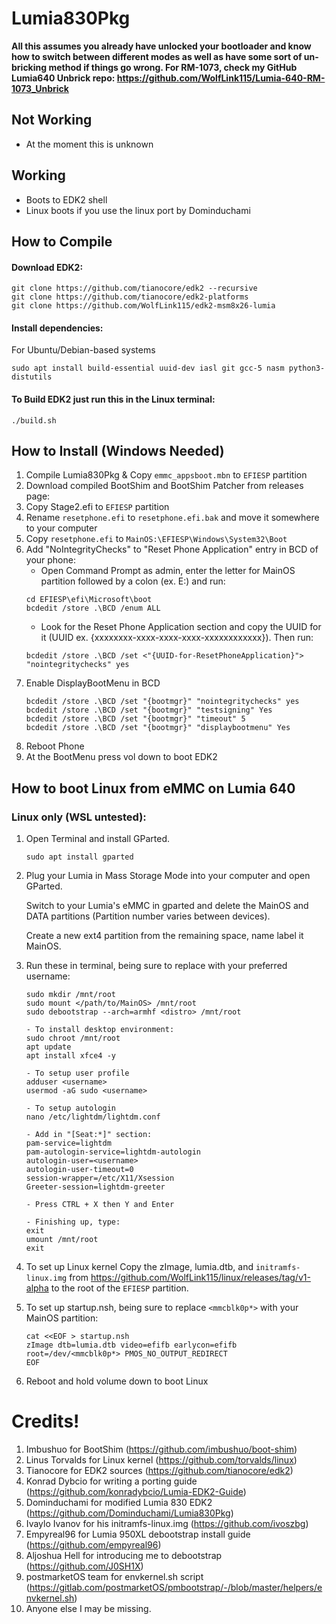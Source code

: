 # Lumia830Pkg

**All this assumes you already have unlocked your bootloader and know how to switch between different modes as well as 
have some sort of un-bricking method if things go wrong. For RM-1073, check my GitHub Lumia640 Unbrick repo: 
https://github.com/WolfLink115/Lumia-640-RM-1073_Unbrick**

## Not Working
- At the moment this is unknown

## Working
- Boots to EDK2 shell
- Linux boots if you use the linux port by Dominduchami

## How to Compile

#### Download EDK2:
```
git clone https://github.com/tianocore/edk2 --recursive
git clone https://github.com/tianocore/edk2-platforms
git clone https://github.com/WolfLink115/edk2-msm8x26-lumia
```
#### Install dependencies:
For Ubuntu/Debian-based systems
```
sudo apt install build-essential uuid-dev iasl git gcc-5 nasm python3-distutils
```

#### To Build EDK2 just run this in the Linux terminal:
```
./build.sh
```
## How to Install (Windows Needed)
1. Compile Lumia830Pkg & Copy `emmc_appsboot.mbn` to `EFIESP` partition
2. Download compiled BootShim and BootShim Patcher from releases page: 
3. Copy Stage2.efi to `EFIESP` partition
4. Rename `resetphone.efi` to `resetphone.efi.bak` and move it somewhere to your computer
5. Copy `resetphone.efi` to `MainOS:\EFIESP\Windows\System32\Boot`
6. Add "NoIntegrityChecks" to "Reset Phone Application" entry in BCD of your phone:
   - Open Command Prompt as admin, enter the letter for MainOS partition followed by a colon (ex. E:) and run:
    ```shell
    cd EFIESP\efi\Microsoft\boot
    bcdedit /store .\BCD /enum ALL
    ```
   - Look for the Reset Phone Application section and copy the UUID for it (UUID ex. {xxxxxxxx-xxxx-xxxx-xxxx-xxxxxxxxxxxx}). Then run:
    ```shell
    bcdedit /store .\BCD /set <"{UUID-for-ResetPhoneApplication}"> "nointegritychecks" yes
    ```
7. Enable DisplayBootMenu in BCD
    ```
    bcdedit /store .\BCD /set "{bootmgr}" "nointegritychecks" yes
    bcdedit /store .\BCD /set "{bootmgr}" "testsigning" Yes
    bcdedit /store .\BCD /set "{bootmgr}" "timeout" 5
    bcdedit /store .\BCD /set "{bootmgr}" "displaybootmenu" Yes
    ```
8. Reboot Phone
9. At the BootMenu press vol down to boot EDK2


## How to boot Linux from eMMC on Lumia 640
### Linux only (WSL untested):
1. Open Terminal and install GParted.
    ```
    sudo apt install gparted
    ```

2. Plug your Lumia in Mass Storage Mode into your computer and open GParted.

    Switch to your Lumia's eMMC in gparted and delete the MainOS and DATA partitions (Partition number varies between devices).

    Create a new ext4 partition from the remaining space, name label it MainOS.

3. Run these in terminal, being sure to replace <username> with your preferred username:
    ```
    sudo mkdir /mnt/root
    sudo mount </path/to/MainOS> /mnt/root
    sudo debootstrap --arch=armhf <distro> /mnt/root
    
    - To install desktop environment:
    sudo chroot /mnt/root
    apt update
    apt install xfce4 -y
    
    - To setup user profile
    adduser <username>
    usermod -aG sudo <username>
    
    - To setup autologin
    nano /etc/lightdm/lightdm.conf
    
    - Add in "[Seat:*]" section:
    pam-service=lightdm
    pam-autologin-service=lightdm-autologin
    autologin-user=<username>
    autologin-user-timeout=0
    session-wrapper=/etc/X11/Xsession
    Greeter-session=lightdm-greeter
    
    - Press CTRL + X then Y and Enter
    
    - Finishing up, type:
    exit
    umount /mnt/root
    exit
    ```

4. To set up Linux kernel
Copy the zImage, lumia.dtb, and `initramfs-linux.img` from https://github.com/WolfLink115/linux/releases/tag/v1-alpha to the root of the `EFIESP` partition.

5. To set up startup.nsh, being sure to replace `<mmcblk0p*>` with your MainOS partition:
    ```
    cat <<EOF > startup.nsh
    zImage dtb=lumia.dtb video=efifb earlycon=efifb root=/dev/<mmcblk0p*> PMOS_NO_OUTPUT_REDIRECT
    EOF
    ```

6. Reboot and hold volume down to boot Linux

# Credits!
1. Imbushuo for BootShim (https://github.com/imbushuo/boot-shim)
2. Linus Torvalds for Linux kernel (https://github.com/torvalds/linux)
3. Tianocore for EDK2 sources (https://github.com/tianocore/edk2)
4. Konrad Dybcio for writing a porting guide (https://github.com/konradybcio/Lumia-EDK2-Guide)
5. Dominduchami for modified Lumia 830 EDK2 (https://github.com/Dominduchami/Lumia830Pkg)
6. Ivaylo Ivanov for his initramfs-linux.img (https://github.com/ivoszbg)
7. Empyreal96 for Lumia 950XL debootstrap install guide (https://github.com/empyreal96)
8. Aljoshua Hell for introducing me to debootstrap (https://github.com/J0SH1X)
9. postmarketOS team for envkernel.sh script (https://gitlab.com/postmarketOS/pmbootstrap/-/blob/master/helpers/envkernel.sh)
10. Anyone else I may be missing.
